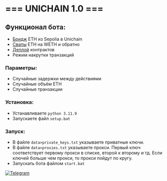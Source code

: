 # === UNICHAIN 1.0 ===

## Функционал бота:  
- [Бридж](https://superbridge.app/unichain-sepolia) ETH из Sepolia в Unichain  
- [Свапы](https://app.uniswap.org/) ETH на WETH и обратно  
- [Деплой](https://owlto.finance/deploy/?chain=Unichain) контрактов  
- Режим накрутки транзакций  

### Параметры:  
- Случайные задержки между действиями
- Случайные объём ETH
- Случайные транзакции

### Установка:  
- Устанавливаете `python 3.11.9`  
- Запускаете файл `setup.bat`

### Запуск:  
- В файле `data>private_keys.txt` указываете приватные ключи.  
- В файле `data>proxies.txt` указываете прокси. Первый ключ соответствует первому прокси в списке, второй к второму и тд. Если ключей больше чем прокси, то прокси пойдут по кругу.  
- Запускать бота файлом `start.bat`  

[![Telegram](https://img.shields.io/badge/-Telegram-090909?style=for-the-badge&logo=telegram&logoColor=27A0D9&color=02223b)](https://t.me/next_softs)
